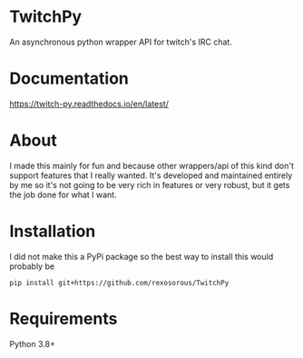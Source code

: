 # TwitchPy
An asynchronous python wrapper API for twitch's IRC chat.

# Documentation
https://twitch-py.readthedocs.io/en/latest/

# About
I made this mainly for fun and because other wrappers/api of this kind don't support features that I really wanted. It's developed and maintained entirely by me so it's not going to be very rich in features or very robust, but it gets the job done for what I want.

# Installation
I did not make this a PyPi package so the best way to install this would probably be

```
pip install git+https://github.com/rexosorous/TwitchPy
```

# Requirements
Python 3.8+
